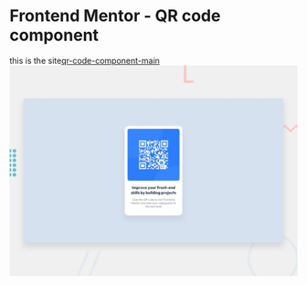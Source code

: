# Frontend Mentor - QR code component
this is the site[qr-code-component-main](https://aliherzalla.github.io/qr-code-component-main/)
![Design preview for the QR code component coding challenge](./design/desktop-preview.jpg)
